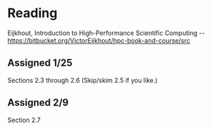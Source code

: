 
# Reading

Eijkhout, Introduction to High-Performance Scientific Computing -- https://bitbucket.org/VictorEijkhout/hpc-book-and-course/src

## Assigned 1/25

Sections 2.3 through 2.6 (Skip/skim 2.5 if you like.) 

## Assigned 2/9

Section 2.7
